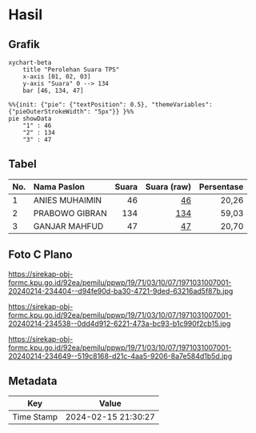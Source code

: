 # Hasil

## Grafik

```mermaid
xychart-beta
    title "Perolehan Suara TPS"
    x-axis [01, 02, 03]
    y-axis "Suara" 0 --> 134
    bar [46, 134, 47]
```

```mermaid
%%{init: {"pie": {"textPosition": 0.5}, "themeVariables": {"pieOuterStrokeWidth": "5px"}} }%%
pie showData
    "1" : 46
    "2" : 134
    "3" : 47
```

## Tabel

| No. | Nama Paslon    | Suara | Suara (raw) | Persentase |
|:--- |:-------------- | -----:| -----------:| ----------:|
| 1   | ANIES MUHAIMIN | 46    | [46][p-1]   | 20,26      |
| 2   | PRABOWO GIBRAN | 134   | [134][p-2]  | 59,03      |
| 3   | GANJAR MAHFUD  | 47    | [47][p-3]   | 20,70      |


[p-1]: https://github.com/gigit-pemilu/pemilu-2024-19-kepulauan-bangka-belitung/blob/main/pilpres/hitung-suara/sub/19-kepulauan-bangka-belitung/sub/71-kota-pangkal-pinang/sub/03-pangkal-balam/sub/1007-ampui/sub/001-tps/sub/paslon-1.txt
[p-2]: https://github.com/gigit-pemilu/pemilu-2024-19-kepulauan-bangka-belitung/blob/main/pilpres/hitung-suara/sub/19-kepulauan-bangka-belitung/sub/71-kota-pangkal-pinang/sub/03-pangkal-balam/sub/1007-ampui/sub/001-tps/sub/paslon-2.txt
[p-3]: https://github.com/gigit-pemilu/pemilu-2024-19-kepulauan-bangka-belitung/blob/main/pilpres/hitung-suara/sub/19-kepulauan-bangka-belitung/sub/71-kota-pangkal-pinang/sub/03-pangkal-balam/sub/1007-ampui/sub/001-tps/sub/paslon-3.txt

## Foto C Plano

https://sirekap-obj-formc.kpu.go.id/92ea/pemilu/ppwp/19/71/03/10/07/1971031007001-20240214-234404--d94fe90d-ba30-4721-9ded-63216ad5f87b.jpg

https://sirekap-obj-formc.kpu.go.id/92ea/pemilu/ppwp/19/71/03/10/07/1971031007001-20240214-234538--0dd4d912-6221-473a-bc93-b1c990f2cb15.jpg

https://sirekap-obj-formc.kpu.go.id/92ea/pemilu/ppwp/19/71/03/10/07/1971031007001-20240214-234649--519c8168-d21c-4aa5-9206-8a7e584d1b5d.jpg


## Metadata

| Key        | Value               |
| ---------- | ------------------- |
| Time Stamp | 2024-02-15 21:30:27 |



